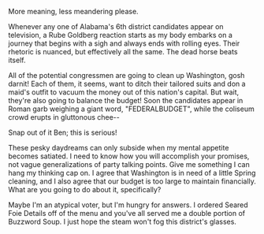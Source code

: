 More meaning, less meandering please.

Whenever any one of Alabama's 6th district candidates appear on television, a Rube Goldberg reaction starts as my body embarks on a journey that begins with a sigh and always ends with rolling eyes. Their rhetoric is nuanced, but effectively all the same. The dead horse beats itself.

All of the potential congressmen are going to clean up Washington, gosh darnit! Each of them, it seems, want to ditch their tailored suits and don a maid's outfit to vacuum the money out of this nation's capital. But wait, they're also going to balance the budget! Soon the candidates appear in Roman garb weighing a giant word, "FEDERALBUDGET", while the coliseum crowd erupts in gluttonous chee--

Snap out of it Ben; this is serious!

These pesky daydreams can only subside when my mental appetite becomes satiated. I need to know how you will accomplish your promises, not vague generalizations of party talking points. Give me something I can hang my thinking cap on. I agree that Washington is in need of a little Spring cleaning, and I also agree that our budget is too large to maintain financially. What are you going to do about it, specifically?

Maybe I'm an atypical voter, but I'm hungry for answers. I ordered Seared Foie Details off of the menu and you've all served me a double portion of Buzzword Soup. I just hope the steam won't fog this district's glasses.